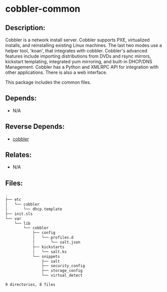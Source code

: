 # cobbler-common

## Description:

Cobbler is a network install server. Cobbler supports PXE, virtualized installs, and reinstalling existing Linux machines. The last two modes use a helper tool, 'koan', that integrates with cobbler. Cobbler's advanced features include importing distributions from DVDs and rsync mirrors, kickstart templating, integrated yum mirroring, and built-in DHCP/DNS Management. Cobbler has a Python and XMLRPC API for integration with other applications. There is also a web interface.

This package includes the common files.

## Depends:

  -  N/A

## Reverse Depends:

  -  [cobbler](/salt/cobbler)

## Relates:

  -  N/A

## Files:

```bash
.
├── etc
│   └── cobbler
│       └── dhcp.template
├── init.sls
└── var
    └── lib
        └── cobbler
            ├── config
            │   └── profiles.d
            │       └── salt.json
            ├── kickstarts
            │   └── salt.ks
            └── snippets
                ├── salt
                ├── security_config
                ├── storage_config
                └── virtual_detect

9 directories, 8 files
```
